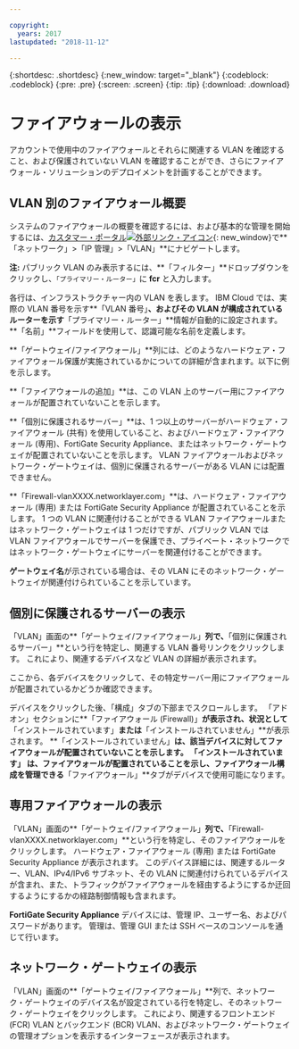 ```yaml
---

copyright:
  years: 2017
lastupdated: "2018-11-12"

---
```


{:shortdesc: .shortdesc}
{:new_window: target="_blank"}
{:codeblock: .codeblock}
{:pre: .pre}
{:screen: .screen}
{:tip: .tip}
{:download: .download}

# ファイアウォールの表示 

アカウントで使用中のファイアウォールとそれらに関連する VLAN を確認すること、および保護されていない VLAN を確認することができ、さらにファイアウォール・ソリューションのデプロイメントを計画することができます。

## VLAN 別のファイアウォール概要

システムのファイアウォールの概要を確認するには、および基本的な管理を開始するには、[カスタマー・ポータル![外部リンク・アイコン](../../icons/launch-glyph.svg "外部リンク・アイコン")](https://control.softlayer.com/){: new_window}で**「ネットワーク」>「IP 管理」>「VLAN」**にナビゲートします。

**注:** パブリック VLAN のみ表示するには、**「フィルター」**ドロップダウンをクリックし、``「プライマリー・ルーター」``に **fcr** と入力します。 

各行は、インフラストラクチャー内の VLAN を表します。  IBM Cloud では、実際の VLAN 番号を示す**「VLAN 番号」**、およびその VLAN が構成されているルーターを示す**「プライマリー・ルーター」**情報が自動的に設定されます。 **「名前」**フィールドを使用して、認識可能な名前を定義します。 

**「ゲートウェイ/ファイアウォール」**列には、どのようなハードウェア・ファイアウォール保護が実施されているかについての詳細が含まれます。以下に例を示します。

**「ファイアウォールの追加」**は、この VLAN 上のサーバー用にファイアウォールが配置されていないことを示します。

**「個別に保護されるサーバー」**は、1 つ以上のサーバーがハードウェア・ファイアウォール (共有) を使用していること、およびハードウェア・ファイアウォール (専用)、FortiGate Security Appliance、またはネットワーク・ゲートウェイが配置されていないことを示します。 VLAN ファイアウォールおよびネットワーク・ゲートウェイは、個別に保護されるサーバーがある VLAN には配置できません。

**「Firewall-vlanXXXX.networklayer.com」**は、ハードウェア・ファイアウォール (専用) または FortiGate Security Appliance が配置されていることを示します。 1 つの VLAN に関連付けることができる VLAN ファイアウォールまたはネットワーク・ゲートウェイは 1 つだけですが、パブリック VLAN では VLAN ファイアウォールでサーバーを保護でき、プライベート・ネットワークではネットワーク・ゲートウェイにサーバーを関連付けることができます。

**ゲートウェイ名**が示されている場合は、その VLAN にそのネットワーク・ゲートウェイが関連付けられていることを示しています。

## 個別に保護されるサーバーの表示

「VLAN」画面の**「ゲートウェイ/ファイアウォール」**列で、**「個別に保護されるサーバー」**という行を特定し、関連する VLAN 番号リンクをクリックします。 これにより、関連するデバイスなど VLAN の詳細が表示されます。

ここから、各デバイスをクリックして、その特定サーバー用にファイアウォールが配置されているかどうか確認できます。

デバイスをクリックした後、「構成」タブの下部までスクロールします。 「アドオン」セクションに**「ファイアウォール (Firewall)」**が表示され、状況として**「インストールされています」**または**「インストールされていません」**が表示されます。 **「インストールされていません」**は、該当デバイスに対してファイアウォールが配置されていないことを示します。 **「インストールされています」** は、ファイアウォールが配置されていることを示し、ファイアウォール構成を管理できる**「ファイアウォール」**タブがデバイスで使用可能になります。

## 専用ファイアウォールの表示

「VLAN」画面の**「ゲートウェイ/ファイアウォール」**列で、**「Firewall-vlanXXXX.networklayer.com」**という行を特定し、そのファイアウォールをクリックします。 ハードウェア・ファイアウォール (専用) または FortiGate Security Appliance が表示されます。 このデバイス詳細には、関連するルーター、VLAN、IPv4/IPv6 サブネット、その VLAN に関連付けられているデバイスが含まれ、また、トラフィックがファイアウォールを経由するようにするか迂回するようにするかの経路制御情報も含まれます。

**FortiGate Security Appliance** デバイスには、管理 IP、ユーザー名、およびパスワードがあります。  管理は、管理 GUI または SSH ベースのコンソールを通じて行います。

## ネットワーク・ゲートウェイの表示

「VLAN」画面の**「ゲートウェイ/ファイアウォール」**列で、ネットワーク・ゲートウェイのデバイス名が設定されている行を特定し、そのネットワーク・ゲートウェイをクリックします。 これにより、関連するフロントエンド (FCR) VLAN とバックエンド (BCR) VLAN、およびネットワーク・ゲートウェイの管理オプションを表示するインターフェースが表示されます。
